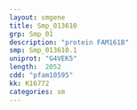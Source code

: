 ```yaml
---
layout: smgene
title: Smp_013610
grp: Smp_01
description: "protein FAM161B"
smp: Smp_013610.1
uniprot: "G4VEK5"
length:  2052
cdd: "pfam10595"
kk: K16772
categories: sm
---
```

